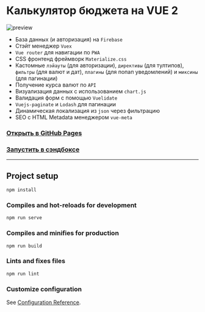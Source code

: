# Калькулятор бюджета на VUE 2

![preview](https://user-images.githubusercontent.com/22976310/198840626-87ab1aca-6bca-4084-abf1-95744b9ae5a8.gif)

- База данных (и авторизация) на `Firebase`
- Стэйт менеджер `Vuex`
- `Vue router` для навигации по `PWA`
- CSS фронтенд фреймворк `Materialize.css`
- Кастомные `лэйауты` (для авторизации), `директивы` (для тултипов), `фильтры` (для валют и дат), `плагины` (для попап уведомлений) и `миксины` (для пагинации)
- Получение курса валют по `API`
- Визуализация данных с использованием `chart.js`
- Валидация форм с помощью `Vuelidate`
- `Vuejs-paginate` и `Lodash` для пагинации
- Динамическая локализация из `json` через фильтрацию
- SEO с HTML Metadata менеджером `vue-meta`

### [Открыть в GitHub Pages](https://mksddn.github.io/vue2-budget_calc/)
### [Запустить в сэндбоксе](https://codesandbox.io/s/github/mksddn/vue2-budget_calc)

------------------

## Project setup
```
npm install
```

### Compiles and hot-reloads for development
```
npm run serve
```

### Compiles and minifies for production
```
npm run build
```

### Lints and fixes files
```
npm run lint
```

### Customize configuration
See [Configuration Reference](https://cli.vuejs.org/config/).
